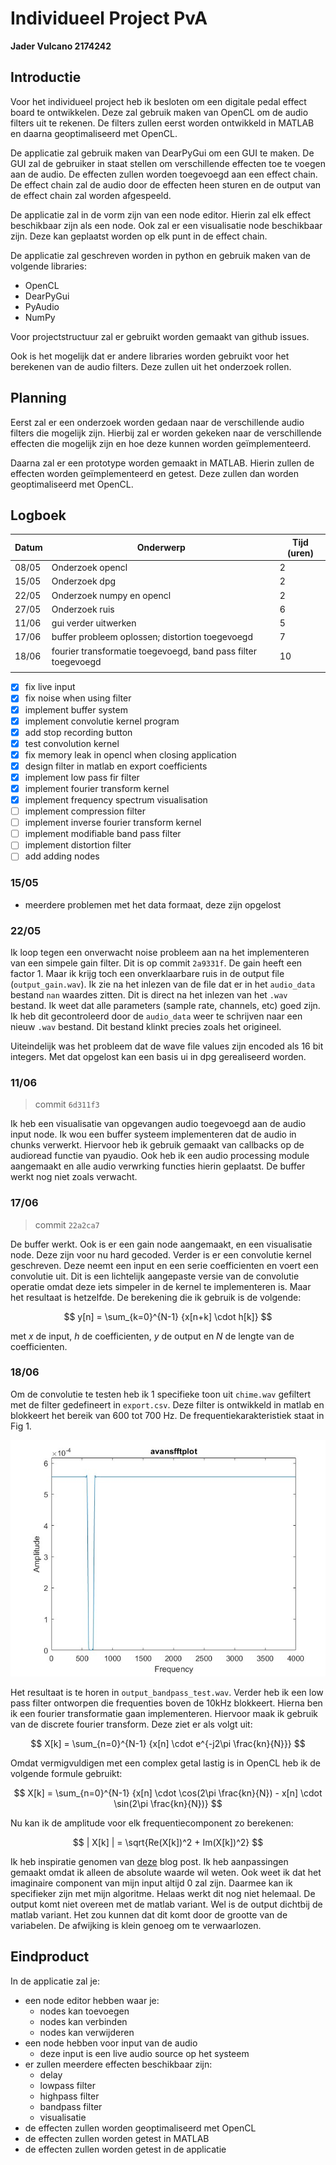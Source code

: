 # Individueel Project PvA
**Jader Vulcano 2174242**

## Introductie

Voor het individueel project heb ik besloten om een digitale pedal effect board te ontwikkelen. Deze zal gebruik maken van OpenCL om de audio filters uit te rekenen. De filters zullen eerst worden ontwikkeld in MATLAB en daarna geoptimaliseerd met OpenCL. 

De applicatie zal gebruik maken van DearPyGui om een GUI te maken. De GUI zal de gebruiker in staat stellen om verschillende effecten toe te voegen aan de audio. De effecten zullen worden toegevoegd aan een effect chain. De effect chain zal de audio door de effecten heen sturen en de output van de effect chain zal worden afgespeeld. 

De applicatie zal in de vorm zijn van een node editor. Hierin zal elk effect beschikbaar zijn als een node. Ook zal er een visualisatie node beschikbaar zijn. Deze kan geplaatst worden op elk punt in de effect chain. 

De applicatie zal geschreven worden in python en gebruik maken van de volgende libraries:
- OpenCL
- DearPyGui
- PyAudio
- NumPy

Voor projectstructuur zal er gebruikt worden gemaakt van github issues.

Ook is het mogelijk dat er andere libraries worden gebruikt voor het berekenen van de audio filters. Deze zullen uit het onderzoek rollen.

## Planning

Eerst zal er een onderzoek worden gedaan naar de verschillende audio filters die mogelijk zijn. Hierbij zal er worden gekeken naar de verschillende effecten die mogelijk zijn en hoe deze kunnen worden geïmplementeerd. 

Daarna zal er een prototype worden gemaakt in MATLAB. Hierin zullen de effecten worden geïmplementeerd en getest. Deze zullen dan worden geoptimaliseerd met OpenCL.

## Logboek

| Datum | Onderwerp                                                     | Tijd (uren) |
| ----- | ------------------------------------------------------------- | ----------- |
| 08/05 | Onderzoek opencl                                              | 2           |
| 15/05 | Onderzoek dpg                                                 | 2           |
| 22/05 | Onderzoek numpy en opencl                                     | 2           |
| 27/05 | Onderzoek ruis                                                | 6           |
| 11/06 | gui verder uitwerken                                          | 5           |
| 17/06 | buffer probleem oplossen; distortion toegevoegd               | 7           |
| 18/06 | fourier transformatie toegevoegd, band pass filter toegevoegd | 10          |
|       |                                                               |             |

- [X] fix live input
- [X] fix noise when using filter
- [X] implement buffer system
- [X] implement convolutie kernel program
- [X] add stop recording button
- [X] test convolution kernel
- [X] fix memory leak in opencl when closing application
- [X] design filter in matlab en export coefficients
- [X] implement low pass fir filter
- [X] implement fourier transform kernel
- [X] implement frequency spectrum visualisation
- [ ] implement compression filter
- [ ] implement inverse fourier transform kernel
- [ ] implement modifiable band pass filter
- [ ] implement distortion filter
- [ ] add adding nodes

### 15/05

* meerdere problemen met het data formaat, deze zijn opgelost

### 22/05

Ik loop tegen een onverwacht noise probleem aan na het implementeren van een simpele gain filter. Dit is op commit `2a9331f`. De gain heeft een factor 1. Maar ik krijg toch een onverklaarbare ruis in de output file (`output_gain.wav`). Ik zie na het inlezen van de file dat er in het `audio_data` bestand `nan` waardes zitten. Dit is direct na het inlezen van het `.wav` bestand. Ik weet dat alle parameters (sample rate, channels, etc) goed zijn. Ik heb dit gecontroleerd door de `audio_data` weer te schrijven naar een nieuw `.wav` bestand. Dit bestand klinkt precies zoals het origineel.

Uiteindelijk was het probleem dat de wave file values zijn encoded als 16 bit integers. Met dat opgelost kan een basis ui in dpg gerealiseerd worden.

### 11/06

> commit `6d311f3`

Ik heb een visualisatie van opgevangen audio toegevoegd aan de audio input node. Ik wou een buffer systeem implementeren dat de audio in chunks verwerkt. Hiervoor heb ik gebruik gemaakt van callbacks op de audioread functie van pyaudio. Ook heb ik een audio processing module aangemaakt en alle audio verwrking functies hierin geplaatst. De buffer werkt nog niet zoals verwacht.

### 17/06 

> commit `22a2ca7` 

De buffer werkt. Ook is er een gain node aangemaakt, en een visualisatie node. Deze zijn voor nu hard gecoded. Verder is er een convolutie kernel geschreven. Deze neemt een input en een serie coefficienten en voert een convolutie uit. Dit is een lichtelijk aangepaste versie van de convolutie operatie omdat deze iets simpeler in de kernel te implementeren is. Maar het resultaat is hetzelfde. De berekening die ik gebruik is de volgende:

$$
  y[n] = \sum_{k=0}^{N-1} {x[n+k] \cdot h[k]}
$$

met $x$ de input, $h$ de coefficienten, $y$ de output en $N$ de lengte van de coefficienten.

### 18/06

Om de convolutie te testen heb ik 1 specifieke toon uit `chime.wav` gefiltert met de filter gedefineert in `export.csv`. Deze filter is ontwikkeld in matlab en blokkeert het bereik van 600 tot 700 Hz. De frequentiekarakteristiek staat in Fig 1. 

![Fig 1](./img/bandpass_test_frequency_characteristic.jpg "Fig 1") 

Het resultaat is te horen in `output_bandpass_test.wav`. Verder heb ik een low pass filter ontworpen die frequenties boven de 10kHz blokkeert. Hierna ben ik een fourier transformatie gaan implementeren. Hiervoor maak ik gebruik van de discrete fourier transform. Deze ziet er als volgt uit:

$$
  X[k] = \sum_{n=0}^{N-1} {x[n] \cdot e^{-j2\pi \frac{kn}{N}}}
$$

Omdat vermigvuldigen met een complex getal lastig is in OpenCL heb ik de volgende formule gebruikt:

$$
  X[k] = \sum_{n=0}^{N-1} {x[n] \cdot \cos(2\pi \frac{kn}{N}) - x[n] \cdot \sin(2\pi \frac{kn}{N})}
$$

Nu kan ik de amplitude voor elk frequentiecomponent zo berekenen:

$$
  | X[k] | = \sqrt{Re(X[k])^2 + Im(X[k])^2}
$$

Ik heb inspiratie genomen van [deze](https://ochafik.com/p_501) blog post. Ik heb aanpassingen gemaakt omdat ik alleen de absolute waarde wil weten. Ook weet ik dat het imaginaire component van mijn input altijd 0 zal zijn. Daarmee kan ik specifieker zijn met mijn algoritme. Helaas werkt dit nog niet helemaal. De output komt niet overeen met de matlab variant. Wel is de output dichtbij de matlab variant. Het zou kunnen dat dit komt door de grootte van de variabelen. De afwijking is klein genoeg om te verwaarlozen.

## Eindproduct

In de applicatie zal je:
  - een node editor hebben waar je:
    - nodes kan toevoegen
    - nodes kan verbinden
    - nodes kan verwijderen
  - een node hebben voor input van de audio
    - deze input is een live audio source op het systeem
  - er zullen meerdere effecten beschikbaar zijn:
    - delay
    - lowpass filter
    - highpass filter
    - bandpass filter
    - visualisatie
  - de effecten zullen worden geoptimaliseerd met OpenCL
  - de effecten zullen worden getest in MATLAB
  - de effecten zullen worden getest in de applicatie
   